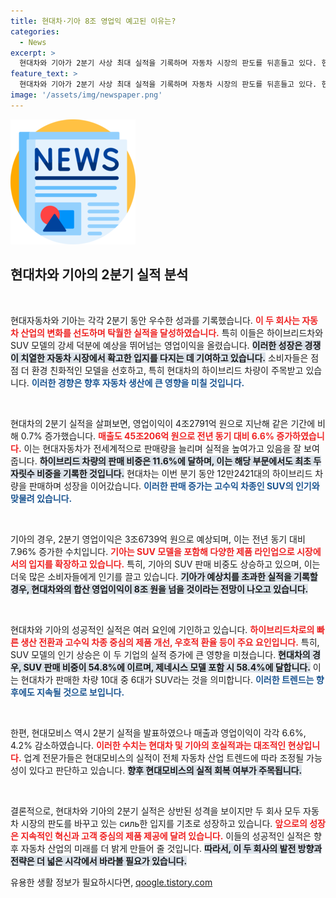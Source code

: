 ```yaml
---
title: 현대차·기아 8조 영업익 예고된 이유는?
categories:
  - News
excerpt: >
  현대차와 기아가 2분기 사상 최대 실적을 기록하며 자동차 시장의 판도를 뒤흔들고 있다. 현대차의 영업이익은 4.2조 원, 기아는 3.6조 원 이상으로 예상되며, SUV와 하이브리드 모델의 강세가 주효했다. 두 회사 합산 영업이익은 처음으로 8조 원에 도달할 가능성이 높아 기대감을 모으고 있다!
feature_text: >
  현대차와 기아가 2분기 사상 최대 실적을 기록하며 자동차 시장의 판도를 뒤흔들고 있다. 현대차의 영업이익은 4.2조 원, 기아는 3.6조 원 이상으로 예상되며, SUV와 하이브리드 모델의 강세가 주효했다. 두 회사 합산 영업이익은 처음으로 8조 원에 도달할 가능성이 높아 기대감을 모으고 있다!
image: '/assets/img/newspaper.png'
---
```


<p><img src="/assets/img/newspaper.png" alt="kimp 속보" /></p>

<h2 data-ke-size="size26">현대차와 기아의 2분기 실적 분석</h2>

<p data-ke-size="size16">&nbsp;</p>

<p>현대자동차와 기아는 각각 2분기 동안 우수한 성과를 기록했습니다. <b><span style="color: #ee2323;">이 두 회사는 자동차 산업의 변화를 선도하며 탁월한 실적을 달성하였습니다.</span></b> 특히 이들은 하이브리드차와 SUV 모델의 강세 덕분에 예상을 뛰어넘는 영업이익을 올렸습니다. <b><span style="background-color: #21538527;">이러한 성장은 경쟁이 치열한 자동차 시장에서 확고한 입지를 다지는 데 기여하고 있습니다.</span></b> 소비자들은 점점 더 환경 친화적인 모델을 선호하고, 특히 현대차의 하이브리드 차량이 주목받고 있습니다. <b><span style="color: #1a5490;">이러한 경향은 향후 자동차 생산에 큰 영향을 미칠 것입니다.</span></b></p>

<p data-ke-size="size16">&nbsp;</p>

<p>현대차의 2분기 실적을 살펴보면, 영업이익이 4조2791억 원으로 지난해 같은 기간에 비해 0.7% 증가했습니다. <b><span style="color: #ee2323;">매출도 45조206억 원으로 전년 동기 대비 6.6% 증가하였습니다.</span></b> 이는 현대자동차가 전세계적으로 판매량을 늘리며 실적을 높여가고 있음을 잘 보여줍니다. <b><span style="background-color: #21538527;">하이브리드 차량의 판매 비중은 11.6%에 달하며, 이는 해당 부문에서도 최초 두 자릿수 비중을 기록한 것입니다.</span></b> 현대차는 이번 분기 동안 12만2421대의 하이브리드 차량을 판매하며 성장을 이어갔습니다. <b><span style="color: #1a5490;">이러한 판매 증가는 고수익 차종인 SUV의 인기와 맞물려 있습니다.</span></b></p>

<p data-ke-size="size16">&nbsp;</p>

<p>기아의 경우, 2분기 영업이익은 3조6739억 원으로 예상되며, 이는 전년 동기 대비 7.96% 증가한 수치입니다. <b><span style="color: #ee2323;">기아는 SUV 모델을 포함해 다양한 제품 라인업으로 시장에서의 입지를 확장하고 있습니다.</span></b> 특히, 기아의 SUV 판매 비중도 상승하고 있으며, 이는 더욱 많은 소비자들에게 인기를 끌고 있습니다. <b><span style="background-color: #21538527;">기아가 예상치를 초과한 실적을 기록할 경우, 현대차와의 합산 영업이익이 8조 원을 넘을 것이라는 전망이 나오고 있습니다.</span></b></p>

<p data-ke-size="size16">&nbsp;</p>

<p>현대차와 기아의 성공적인 실적은 여러 요인에 기인하고 있습니다. <b><span style="color: #ee2323;">하이브리드차로의 빠른 생산 전환과 고수익 차종 중심의 제품 개선, 우호적 환율 등이 주요 요인입니다.</span></b> 특히, SUV 모델의 인기 상승은 이 두 기업의 실적 증가에 큰 영향을 미쳤습니다. <b><span style="background-color: #21538527;">현대차의 경우, SUV 판매 비중이 54.8%에 이르며, 제네시스 모델 포함 시 58.4%에 달합니다.</span></b> 이는 현대차가 판매한 차량 10대 중 6대가 SUV라는 것을 의미합니다. <b><span style="color: #1a5490;">이러한 트렌드는 향후에도 지속될 것으로 보입니다.</span></b></p>

<p data-ke-size="size16">&nbsp;</p>

<p>한편, 현대모비스 역시 2분기 실적을 발표하였으나 매출과 영업이익이 각각 6.6%, 4.2% 감소하였습니다. <b><span style="color: #ee2323;">이러한 수치는 현대차 및 기아의 호실적과는 대조적인 현상입니다.</span></b> 업계 전문가들은 현대모비스의 실적이 전체 자동차 산업 트렌드에 따라 조정될 가능성이 있다고 판단하고 있습니다. <b><span style="background-color: #21538527;">향후 현대모비스의 실적 회복 여부가 주목됩니다.</span></b></p>

<p data-ke-size="size16">&nbsp;</p>

<p>결론적으로, 현대차와 기아의 2분기 실적은 상반된 성격을 보이지만 두 회사 모두 자동차 시장의 판도를 바꾸고 있는 силь한 입지를 기초로 성장하고 있습니다. <b><span style="color: #ee2323;">앞으로의 성장은 지속적인 혁신과 고객 중심의 제품 제공에 달려 있습니다.</span></b> 이들의 성공적인 실적은 향후 자동차 산업의 미래를 더 밝게 만들어 줄 것입니다. <b><span style="background-color: #21538527;">따라서, 이 두 회사의 발전 방향과 전략은 더 넓은 시각에서 바라볼 필요가 있습니다.</span></b></p>
유용한 생활 정보가 필요하시다면, <a href="https://qoogle.tistory.com" rel="dofollow">qoogle.tistory.com</a>


